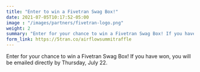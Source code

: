 ```yaml
---
title: "Enter to win a Fivetran Swag Box!"
date: 2021-07-05T10:17:52-05:00
image : "/images/partners/fivetran-logo.png"
weight: 2
summary: "Enter for your chance to win a Fivetran Swag Box! If you have won, you will be emailed directly by Thursday, July 22."
form_link: https://5tran.co/airflowsummitraffle
---
```


Enter for your chance to win a Fivetran Swag Box! If you have won, you will be emailed directly by Thursday, July 22.